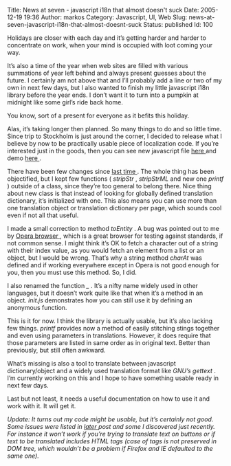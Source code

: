 Title: News at seven - javascript i18n that almost doesn't suck
Date: 2005-12-19 19:36
Author: markos
Category: Javascript, UI, Web
Slug: news-at-seven-javascript-i18n-that-almost-doesnt-suck
Status: published
Id: 100

<html>
 <body>
  <div>
   <p>
    Holidays are closer with each day and it’s getting harder and harder to concentrate on work, when your mind is occupied with loot coming your way.
   </p>
   <p>
    It’s also a time of the year when web sites are filled with various summations of year left behind and always present guesses about the future. I certainly am not above that and I’ll probably add a line or two of my own in next few days, but I also wanted to finish my little javascript i18n library before the year ends. I don’t want it to turn into a pumpkin at midnight like some girl’s ride back home.
   </p>
   <p>
    You know, sort of a present for everyone as it befits this holiday.
   </p>
   <p>
    Alas, it’s taking longer then planned. So many things to do and so little time. Since trip to Stockholm is just around the corner, I decided to release what I believe by now to be practically usable piece of localization code. If you’re interested just in the goods, then you can see new javascript file
    <a href="http://markos.gaivo.net/examples/js_i18n/3/translate.js" title="Javascript i18n library">
     here
    </a>
    and demo
    <a href="http://markos.gaivo.net/examples/js_i18n/3/index.html" title="Javascript i18n demo">
     here
    </a>
    .
   </p>
   <p>
    There have been few changes since
    <a href="look-ma-html-too.html" title="Previous post on this topic">
     last time
    </a>
    . The whole thing has been objectified, but I kept  few functions (
    <em>
     stripStr
    </em>
    ,
    <em>
     stripStrML
    </em>
    and new one
    <em>
     printf
    </em>
    ) outside of a class, since they’re too general to belong there. Nice thing about new class is that instead of looking for globally defined translation dictionary, it’s initialized with one. This also means you can use more than one translation object or translation dictionary per page, which sounds cool even if not all that useful.
   </p>
   <p>
    I made a small correction to method
    <em>
     toEntity
    </em>
    . A bug was pointed out to me by
    <a href="http://www.opera.com">
     Opera browser
    </a>
    , which is a great browser for testing against standards, if not common sense. I might think it’s OK to fetch a character out of a string with their index value, as you would fetch an element from a list or an object, but I would be wrong. That’s why a string method
    <em>
     charAt
    </em>
    was defined and if working everywhere except in Opera is not good enough for you, then you must use this method. So, I did.
   </p>
   <p>
    I also renamed the function
    <em>
     _
    </em>
    . It’s a nifty name widely used in other languages, but it doesn’t work quite like that when it’s a method in an object.
    <em>
     init.js
    </em>
    demonstrates how you can still use it by defining an anonymous function.
   </p>
   <p>
    This is it for now. I think the library is actually usable, but it’s also lacking few things.
    <em>
     printf
    </em>
    provides now a method of easily stitching  stings together and even using parameters in translations. However, it does require that those parameters are listed in same order as in original text. Better than previously, but still often awkward.
   </p>
   <p>
    What’s missing is also a tool to translate between javascript dictionary/object and a widely used translation format like
    <em>
     GNU’s gettext
    </em>
    . I’m currently working on this and I hope to have something usable ready in next few days.
   </p>
   <p>
    Last but not least, it needs a useful documentation on how to use it and work with it. It will get it.
   </p>
   <p>
    <em>
     Update: It turns out my code might be usable, but it’s certainly not good. Some issues were listed in
    </em>
    <em>
     <a href="revisiting-javascript-i18n.html">
      later
     </a>
    </em>
    <em>
     post and some I discovered just recently. For instance it won’t work if you’re trying to translate text on buttons or if text to be translated includes HTML tags (case of tags is not preserved in DOM tree, which wouldn’t be a problem if Firefox and IE defaulted to the same one).
    </em>
   </p>
  </div>
 </body>
</html>